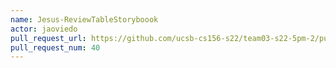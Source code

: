 ```yaml
---
name: Jesus-ReviewTableStoryboook
actor: jaoviedo
pull_request_url: https://github.com/ucsb-cs156-s22/team03-s22-5pm-2/pull/40
pull_request_num: 40
---
```


